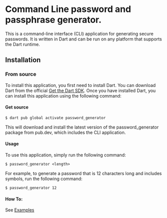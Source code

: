 
# Command Line password and passphrase generator.

This is a command-line interface (CLI) application for generating secure passwords. It is written in Dart and can be run on any platform that supports the Dart runtime.

## Installation

### From source
To install this application, you first need to install Dart. You can download Dart from the official [Get the Dart SDK](https://dart.dev/get-dart). Once you have installed Dart, you can install this application using the following command:

#### Get source 
```shell
$ dart pub global activate password_generator
```
This will download and install the latest version of the password_generator package from pub.dev, which includes the CLI application.

#### Usage
To use this application, simply run the following command:

```shell
$ password_generator <length> 
```
For example, to generate a password that is 12 characters long and includes symbols, run the following command:
```shell
$ password_generator 12 
```

#### How To:

See [Examples](https://github.com/muhd-ameen/secure_password_generator/blob/main/examples/examples.md)

